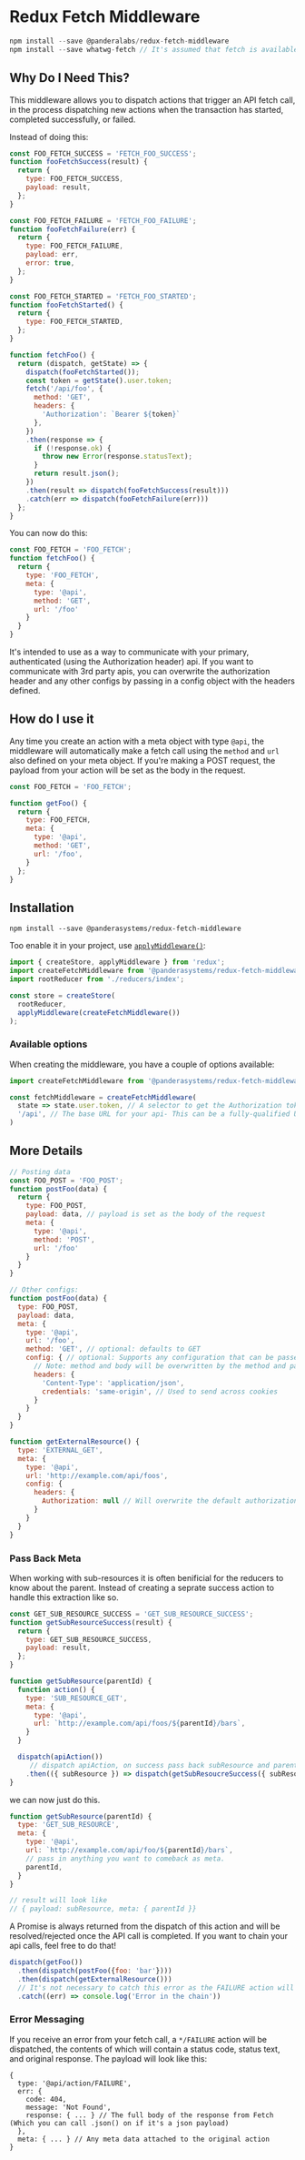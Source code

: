 Redux Fetch Middleware
=============

```js
npm install --save @panderalabs/redux-fetch-middleware
npm install --save whatwg-fetch // It's assumed that fetch is available on the client you're using
```

## Why Do I Need This?

This middleware allows you to dispatch actions that trigger an API fetch call, in the process dispatching new actions when the transaction has started, completed successfully, or failed.

Instead of doing this:

```js
const FOO_FETCH_SUCCESS = 'FETCH_FOO_SUCCESS';
function fooFetchSuccess(result) {
  return {
    type: FOO_FETCH_SUCCESS,
    payload: result,
  };
}

const FOO_FETCH_FAILURE = 'FETCH_FOO_FAILURE';
function fooFetchFailure(err) {
  return {
    type: FOO_FETCH_FAILURE,
    payload: err,
    error: true,
  };
}

const FOO_FETCH_STARTED = 'FETCH_FOO_STARTED';
function fooFetchStarted() {
  return {
    type: FOO_FETCH_STARTED,
  };
}

function fetchFoo() {
  return (dispatch, getState) => {
    dispatch(fooFetchStarted());
    const token = getState().user.token;
    fetch('/api/foo', {
      method: 'GET',
      headers: {
        'Authorization': `Bearer ${token}`
      },
    })
    .then(response => {
      if (!response.ok) {
        throw new Error(response.statusText);
      }
      return result.json();
    })
    .then(result => dispatch(fooFetchSuccess(result)))
    .catch(err => dispatch(fooFetchFailure(err)))
  };
}
```

You can now do this:

```js
const FOO_FETCH = 'FOO_FETCH';
function fetchFoo() {
  return {
    type: 'FOO_FETCH',
    meta: {
      type: '@api',
      method: 'GET',
      url: '/foo'
    }
  }
}
```

It's intended to use as a way to communicate with your primary, authenticated (using the Authorization header) api. If you want to communicate with 3rd party apis, you can overwrite the authorization header and any other configs by passing in a config object with the headers defined.


## How do I use it

Any time you create an action with a meta object with type `@api`, the middleware will automatically make a fetch call using the `method` and `url` also defined on your meta object. If you're making a POST request, the payload from your action will be set as the body in the request.

```js
const FOO_FETCH = 'FOO_FETCH';

function getFoo() {
  return {
    type: FOO_FETCH,
    meta: {
      type: '@api',
      method: 'GET',
      url: '/foo',
    }
  };
}
```

## Installation

```
npm install --save @panderasystems/redux-fetch-middleware
```

Too enable it in your project, use [`applyMiddleware()`](http://redux.js.org/docs/api/applyMiddleware.html):

```js
import { createStore, applyMiddleware } from 'redux';
import createFetchMiddleware from '@panderasystems/redux-fetch-middleware';
import rootReducer from './reducers/index';

const store = createStore(
  rootReducer,
  applyMiddleware(createFetchMiddleware())
);
```

### Available options

When creating the middleware, you have a couple of options available:

```js
import createFetchMiddleware from '@panderasystems/redux-fetch-middleware';

const fetchMiddleware = createFetchMiddleware(
  state => state.user.token, // A selector to get the Authorization token out of the redux state
  '/api', // The base URL for your api- This can be a fully-qualified URL or just a path
)
```

## More Details

```js
// Posting data
const FOO_POST = 'FOO_POST';
function postFoo(data) {
  return {
    type: FOO_POST,
    payload: data, // payload is set as the body of the request
    meta: {
      type: '@api',
      method: 'POST',
      url: '/foo'
    }
  }
}

// Other configs:
function postFoo(data) {
  type: FOO_POST,
  payload: data,
  meta: {
    type: '@api',
    url: '/foo',
    method: 'GET', // optional: defaults to GET
    config: { // optional: Supports any configuration that can be passed into fetch
      // Note: method and body will be overwritten by the method and payload passed into the meta object
      headers: {
        'Content-Type': 'application/json',
        credentials: 'same-origin', // Used to send across cookies
      }
    }
  }
}

function getExternalResource() {
  type: 'EXTERNAL_GET',
  meta: {
    type: '@api',
    url: 'http://example.com/api/foos',
    config: {
      headers: {
        Authorization: null // Will overwrite the default authorization header
      }
    }
  }
}
```

### Pass Back Meta

When working with sub-resources it is often benificial for the reducers to know about the parent.
Instead of creating a seprate success action to handle this extraction like so.

```js
const GET_SUB_RESOURCE_SUCCESS = 'GET_SUB_RESOURCE_SUCCESS';
function getSubResourceSuccess(result) {
  return {
    type: GET_SUB_RESOURCE_SUCCESS,
    payload: result,
  };
}

function getSubResource(parentId) {
  function action() {
    type: 'SUB_RESOURCE_GET',
    meta: {
      type: '@api',
      url: `http://example.com/api/foos/${parentId}/bars`,
    }
  }

  dispatch(apiAction())
     // dispatch apiAction, on success pass back subResource and parentId as payload.
    .then(({ subResource }) => dispatch(getSubResoucreSuccess({ subResource, parentId }))
}
```

we can now just do this.

```js
function getSubResource(parentId) {
  type: 'GET_SUB_RESOURCE',
  meta: {
    type: '@api',
    url: `http://example.com/api/foo/${parentId}/bars`,
    // pass in anything you want to comeback as meta.
    parentId,
  }
}

// result will look like
// { payload: subResource, meta: { parentId }}
```


A Promise is always returned from the dispatch of this action and will be resolved/rejected once the API call is completed. If you want to chain your api calls, feel free to do that!

```js
dispatch(getFoo())
  .then(dispatch(postFoo({foo: 'bar'})))
  .then(dispatch(getExternalResource()))
  // It's not necessary to catch this error as the FAILURE action will be dispatched automatically
  .catch((err) => console.log('Error in the chain'))
```

### Error Messaging

If you receive an error from your fetch call, a `*/FAILURE` action will be dispatched, the contents of which will contain a status code, status text, and original response. The payload will look like this:

```
{
  type: '@api/action/FAILURE',
  err: {
    code: 404,
    message: 'Not Found',
    response: { ... } // The full body of the response from Fetch (Which you can call .json() on if it's a json payload)
  },
  meta: { ... } // Any meta data attached to the original action
}
```
